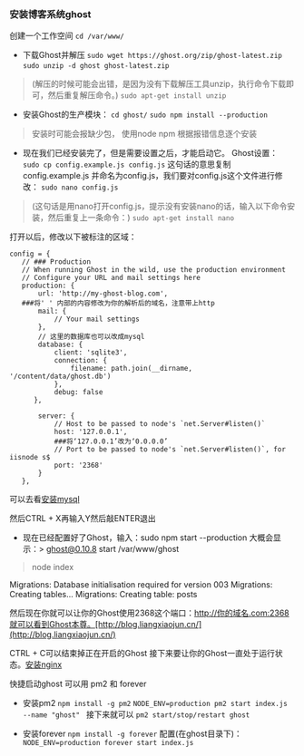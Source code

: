 ### 安装博客系统ghost
创建一个工作空间 `cd /var/www/`
+ 下载Ghost并解压
`sudo wget https://ghost.org/zip/ghost-latest.zip`
`sudo unzip -d ghost ghost-latest.zip`
> (解压的时候可能会出错，是因为没有下载解压工具unzip，执行命令下载即可，然后重复解压命令。) `sudo apt-get install unzip`

+ 安装Ghost的生产模块：
  `cd ghost/`
  `sudo npm install --production`
 > 安装时可能会报缺少包， 使用node npm 根据报错信息逐个安装
 
 + 现在我们已经安装完了，但是需要设置之后，才能启动它。
 Ghost设置：
  `sudo cp config.example.js config.js`
  这句话的意思复制config.example.js 并命名为config.js，我们要对config.js这个文件进行修改：
  `sudo nano config.js`
 > (这句话是用nano打开config.js，提示没有安装nano的话，输入以下命令安装，然后重复上一条命令：) `sudo apt-get install nano`
 
 打开以后，修改以下被标注的区域：
 ```
 config = {
    // ### Production
    // When running Ghost in the wild, use the production environment
    // Configure your URL and mail settings here
    production: {
        url: 'http://my-ghost-blog.com',
    ###将' ' 内部的内容修改为你的解析后的域名，注意带上http
        mail: {
            // Your mail settings
        },
        // 这里的数据库也可以改成mysql
        database: {
            client: 'sqlite3',
            connection: {
                filename: path.join(__dirname, '/content/data/ghost.db')
            },
            debug: false
       },

        server: {
            // Host to be passed to node's `net.Server#listen()`
            host: '127.0.0.1',
            ###将‘127.0.0.1’改为‘0.0.0.0’
            // Port to be passed to node's `net.Server#listen()`, for iisnode s$
            port: '2368'
        }
    },
```
可以去看[安装mysql](安装mysql.md)

然后CTRL + X再输入Y然后敲ENTER退出

+ 现在已经配置好了Ghost，输入：sudo npm start --production
大概会显示：> ghost@0.10.8 start /var/www/ghost
> node index

Migrations: Database initialisation required for version 003
Migrations: Creating tables...
Migrations: Creating table: posts

然后现在你就可以让你的Ghost使用2368这个端口：http://你的域名.com:2368就可以看到Ghost本尊。[http://blog.liangxiaojun.cn/](http://blog.liangxiaojun.cn/)

CTRL + C可以结束掉正在开启的Ghost
接下来要让你的Ghost一直处于运行状态。[安装nginx](安装nginx.md)

快捷启动ghost 可以用 pm2 和 forever
+ 安装pm2
`npm install -g pm2`
`NODE_ENV=production pm2 start index.js --name "ghost" `
接下来就可以 `pm2 start/stop/restart ghost  `

+ 安装forever
`npm install -g forever`
配置(在ghost目录下)： `NODE_ENV=production forever start index.js`

